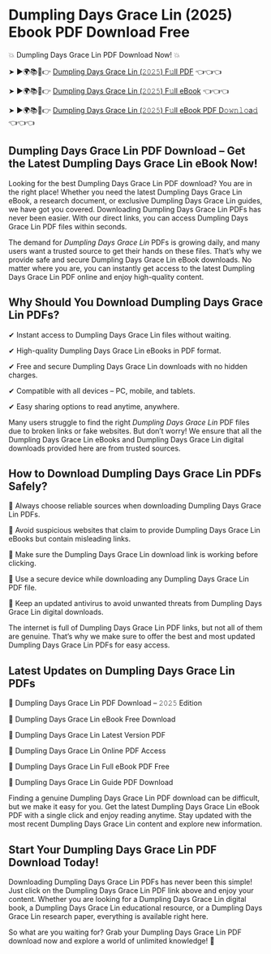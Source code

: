 # Dumpling Days Grace Lin (2025) Ebook PDF Download Free

💥 Dumpling Days Grace Lin PDF Download Now! 💥

➤ ►🌍📚📱👉 [Dumpling Days Grace Lin (𝟸𝟶𝟸𝟻) F𝚞ll PDF](https://getpdf.xyz/dumpling-days-grace-lin) 👈👈👈


➤ ►🌍📚📱👉 [Dumpling Days Grace Lin (𝟸𝟶𝟸𝟻) F𝚞ll eBook](https://getpdf.xyz/dumpling-days-grace-lin) 👈👈👈


➤ ►🌍📚📱👉 [Dumpling Days Grace Lin (𝟸𝟶𝟸𝟻) F𝚞ll eBook PDF D𝚘𝚠𝚗𝚕𝚘a𝚍](https://getpdf.xyz/dumpling-days-grace-lin) 👈👈👈


## Dumpling Days Grace Lin PDF Download – Get the Latest Dumpling Days Grace Lin eBook Now!

Looking for the best Dumpling Days Grace Lin PDF download? You are in the right place! Whether you need the latest Dumpling Days Grace Lin eBook, a research document, or exclusive Dumpling Days Grace Lin guides, we have got you covered. Downloading Dumpling Days Grace Lin PDFs has never been easier. With our direct links, you can access Dumpling Days Grace Lin PDF files within seconds.

The demand for *Dumpling Days Grace Lin* PDFs is growing daily, and many users want a trusted source to get their hands on these files. That’s why we provide safe and secure Dumpling Days Grace Lin eBook downloads. No matter where you are, you can instantly get access to the latest Dumpling Days Grace Lin PDF online and enjoy high-quality content.

## Why Should You Download Dumpling Days Grace Lin PDFs?

✔ Instant access to Dumpling Days Grace Lin files without waiting.

✔ High-quality Dumpling Days Grace Lin eBooks in PDF format.

✔ Free and secure Dumpling Days Grace Lin downloads with no hidden charges.

✔ Compatible with all devices – PC, mobile, and tablets.

✔ Easy sharing options to read anytime, anywhere.

Many users struggle to find the right *Dumpling Days Grace Lin* PDF files due to broken links or fake websites. But don’t worry! We ensure that all the Dumpling Days Grace Lin eBooks and Dumpling Days Grace Lin digital downloads provided here are from trusted sources.

## How to Download Dumpling Days Grace Lin PDFs Safely?

📌 Always choose reliable sources when downloading Dumpling Days Grace Lin PDFs.

📌 Avoid suspicious websites that claim to provide Dumpling Days Grace Lin eBooks but contain misleading links.

📌 Make sure the Dumpling Days Grace Lin download link is working before clicking.

📌 Use a secure device while downloading any Dumpling Days Grace Lin PDF file.

📌 Keep an updated antivirus to avoid unwanted threats from Dumpling Days Grace Lin digital downloads.

The internet is full of Dumpling Days Grace Lin PDF links, but not all of them are genuine. That’s why we make sure to offer the best and most updated Dumpling Days Grace Lin PDFs for easy access.

## Latest Updates on Dumpling Days Grace Lin PDFs

🔹 Dumpling Days Grace Lin PDF Download – 𝟸𝟶𝟸𝟻 Edition

🔹 Dumpling Days Grace Lin eBook Free Download

🔹 Dumpling Days Grace Lin Latest Version PDF

🔹 Dumpling Days Grace Lin Online PDF Access

🔹 Dumpling Days Grace Lin Full eBook PDF Free

🔹 Dumpling Days Grace Lin Guide PDF Download

Finding a genuine Dumpling Days Grace Lin PDF download can be difficult, but we make it easy for you. Get the latest Dumpling Days Grace Lin eBook PDF with a single click and enjoy reading anytime. Stay updated with the most recent Dumpling Days Grace Lin content and explore new information.

## Start Your Dumpling Days Grace Lin PDF Download Today!

Downloading Dumpling Days Grace Lin PDFs has never been this simple! Just click on the Dumpling Days Grace Lin PDF link above and enjoy your content. Whether you are looking for a Dumpling Days Grace Lin digital book, a Dumpling Days Grace Lin educational resource, or a Dumpling Days Grace Lin research paper, everything is available right here.

So what are you waiting for? Grab your Dumpling Days Grace Lin PDF download now and explore a world of unlimited knowledge! 🚀